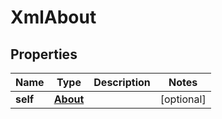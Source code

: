 

# XmlAbout


## Properties

| Name | Type | Description | Notes |
|------------ | ------------- | ------------- | -------------|
|**self** | [**About**](About.md) |  |  [optional] |



